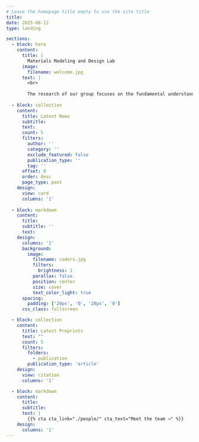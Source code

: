 ```yaml
---
# Leave the homepage title empty to use the site title
title:
date: 2025-06-12
type: landing

sections:
  - block: hero
    content:
      title: |
        Materials Modeling and Design Lab
      image:
        filename: welcome.jpg
      text: |
        <br>
        
        The research of our group focuses on the fundamental understanding and design of advanced functional materials using computational and data-driven approaches. By employing quantum mechanical calculations, atomistic simulations, and machine learning, we aim to provide fundamental insights into structure-property relationships in complex functional materials, as well as accelerate the discovery of new materials through computational and machine learning-assisted design.
  
  - block: collection
    content:
      title: Latest News
      subtitle:
      text:
      count: 5
      filters:
        author: ''
        category: ''
        exclude_featured: false
        publication_type: ''
        tag: ''
      offset: 0
      order: desc
      page_type: post
    design:
      view: card
      columns: '1'
  
  - block: markdown
    content:
      title:
      subtitle: ''
      text:
    design:
      columns: '1'
      background:
        image: 
          filename: coders.jpg
          filters:
            brightness: 1
          parallax: false
          position: center
          size: cover
          text_color_light: true
      spacing:
        padding: ['20px', '0', '20px', '0']
      css_class: fullscreen

  - block: collection
    content:
      title: Latest Preprints
      text: ""
      count: 5
      filters:
        folders:
          - publication
        publication_type: 'article'
    design:
      view: citation
      columns: '1'

  - block: markdown
    content:
      title:
      subtitle:
      text: |
        {{% cta cta_link="./people/" cta_text="Meet the team →" %}}
    design:
      columns: '1'
---
```

